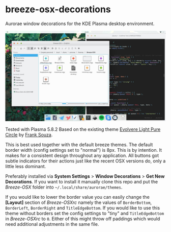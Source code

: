 # breeze-osx-decorations
Aurorae window decorations for the KDE Plasma desktop environment.

![Preview Screenshot of the window theme](https://raw.githubusercontent.com/MarianArlt/breeze-osx-decorations/master/Preview.jpeg)

Tested with Plasma 5.8.2
Based on the existing theme [Evolvere Light Pure Circle](https://github.com/franksouza183/EvolvereSuit/tree/master/aurorae-themes/EvolvereLightPureCircle) by [Frank Souza](https://github.com/franksouza183).

This is best used together with the default breeze themes. The default border width (config settings set to "normal") is 8px. This is by intention. It makes for a consistent design throughout any application. All buttons got subtle indicators for their actions just like the recent OSX versions do, only a little less dominant.

Preferably installed via **System Settings** > **Window Decorations** > **Get New Decorations**.
If you want to install it manually clone this repo and put the *Breeze-OSX* folder into `~/.local/share/aurorae/themes`.

If you would like to lower the border value you can easily change the **[Layout]** section of *Breeze-OSXrc* namely the values of `BorderBottom`, `BorderLeft`, `BorderRight` and `TitleEdgeBottom`.
If you would like to use this theme without borders set the config settings to "tiny" and `TitleEdgeBottom` in *Breeze-OSXrc* to `0`.
Either of this might throw off paddings which would need additional adjustments in the same file.
